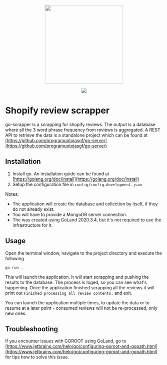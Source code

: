 <p align="center">
<img width="250" src="https://ibb.co/RbkqK08" />
</p>

<p align="center">
  <a href="https://goreportcard.com/report/github.com/programuotojasgf/go-scrapper">
    <img src="https://goreportcard.com/badge/github.com/programuotojasgf/go-scrapper">
  </a>
</p>
  

# Shopify review scrapper

go-scrapper is a scrapping for shopify reviews. The output is a database where all the 3 word phrase frequency from reviews is aggregated. A REST API to retrieve the data is a standalone project which can be found at [https://github.com/programuotojasgf/go-server](https://github.com/programuotojasgf/go-server)

## Installation

1. Install go. An installation guide can be found at [https://golang.org/doc/install](https://golang.org/doc/install)
2. Setup the configuration file in `config/config.development.json`  

Notes: 
* The application will create the database and collection by itself, if they do not already exist. 
* You will have to provide a MongoDB server connection.
* The was created using GoLand 2020.3.4, but it's not required to use the infrastructure for it.

## Usage

Open the terminal window, navigate to the project directory and execute the following
```console
go run .
```
This will launch the application. It will start scrapping and pushing the results to the database. The process is loged, so you can see what's happening. Once the application finished scrapping all the reviews it will print out `Finished processing all review contents.` and exit.

You can launch the application multiple times, to update the data or to resume at a later point - consumed reviews will not be re-processed, only new ones.

## Troubleshooting

If you encounter issues with GOROOT using GoLand, go to [https://www.jetbrains.com/help/go/configuring-goroot-and-gopath.html](https://www.jetbrains.com/help/go/configuring-goroot-and-gopath.html) for tips how to solve this issue.